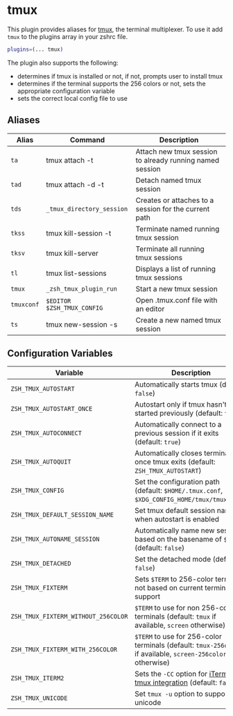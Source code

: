 # tmux

This plugin provides aliases for [tmux](https://tmux.github.io/), the terminal multiplexer. To use it add
`tmux` to the plugins array in your zshrc file.

```zsh
plugins=(... tmux)
```

The plugin also supports the following:

- determines if tmux is installed or not, if not, prompts user to install tmux
- determines if the terminal supports the 256 colors or not, sets the appropriate configuration variable
- sets the correct local config file to use

## Aliases

| Alias      | Command                    | Description                                              |
| ---------- | -------------------------- | -------------------------------------------------------- |
| `ta`       | tmux attach -t             | Attach new tmux session to already running named session |
| `tad`      | tmux attach -d -t          | Detach named tmux session                                |
| `tds`      | `_tmux_directory_session`  | Creates or attaches to a session for the current path    |
| `tkss`     | tmux kill-session -t       | Terminate named running tmux session                     |
| `tksv`     | tmux kill-server           | Terminate all running tmux sessions                      |
| `tl`       | tmux list-sessions         | Displays a list of running tmux sessions                 |
| `tmux`     | `_zsh_tmux_plugin_run`     | Start a new tmux session                                 |
| `tmuxconf` | `$EDITOR $ZSH_TMUX_CONFIG` | Open .tmux.conf file with an editor                      |
| `ts`       | tmux new-session -s        | Create a new named tmux session                          |

## Configuration Variables

| Variable                            | Description                                                                                                                    |
| ----------------------------------- | ------------------------------------------------------------------------------------------------------------------------------ |
| `ZSH_TMUX_AUTOSTART`                | Automatically starts tmux (default: `false`)                                                                                   |
| `ZSH_TMUX_AUTOSTART_ONCE`           | Autostart only if tmux hasn't been started previously (default: `true`)                                                        |
| `ZSH_TMUX_AUTOCONNECT`              | Automatically connect to a previous session if it exits (default: `true`)                                                      |
| `ZSH_TMUX_AUTOQUIT`                 | Automatically closes terminal once tmux exits (default: `ZSH_TMUX_AUTOSTART`)                                                  |
| `ZSH_TMUX_CONFIG`                   | Set the configuration path (default: `$HOME/.tmux.conf`, `$XDG_CONFIG_HOME/tmux/tmux.conf`)                                    |
| `ZSH_TMUX_DEFAULT_SESSION_NAME`     | Set tmux default session name when autostart is enabled                                                                        |
| `ZSH_TMUX_AUTONAME_SESSION`         | Automatically name new sessions based on the basename of `$PWD` (default: `false`)                                             |
| `ZSH_TMUX_DETACHED`                 | Set the detached mode (default: `false`)                                                                                       |
| `ZSH_TMUX_FIXTERM`                  | Sets `$TERM` to 256-color term or not based on current terminal support                                                        |
| `ZSH_TMUX_FIXTERM_WITHOUT_256COLOR` | `$TERM` to use for non 256-color terminals (default: `tmux` if available, `screen` otherwise)                                  |
| `ZSH_TMUX_FIXTERM_WITH_256COLOR`    | `$TERM` to use for 256-color terminals (default: `tmux-256color` if available, `screen-256color` otherwise)                    |
| `ZSH_TMUX_ITERM2`                   | Sets the `-CC` option for [iTerm2 tmux integration](https://iterm2.com/documentation-tmux-integration.html) (default: `false`) |
| `ZSH_TMUX_UNICODE`                  | Set `tmux -u` option to support unicode                                                                                        |
